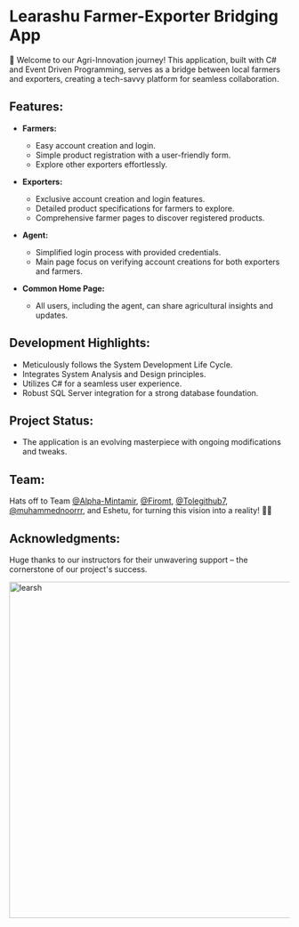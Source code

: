 # Learashu Farmer-Exporter Bridging App

🌱 Welcome to our Agri-Innovation journey! This application, built with C# and Event Driven Programming, serves as a bridge between local farmers and exporters, creating a tech-savvy platform for seamless collaboration.

## Features:
- **Farmers:**
  - Easy account creation and login.
  - Simple product registration with a user-friendly form.
  - Explore other exporters effortlessly.

- **Exporters:**
  - Exclusive account creation and login features.
  - Detailed product specifications for farmers to explore.
  - Comprehensive farmer pages to discover registered products.

- **Agent:**
  - Simplified login process with provided credentials.
  - Main page focus on verifying account creations for both exporters and farmers.

- **Common Home Page:**
  - All users, including the agent, can share agricultural insights and updates.

## Development Highlights:
- Meticulously follows the System Development Life Cycle.
- Integrates System Analysis and Design principles.
- Utilizes C# for a seamless user experience.
- Robust SQL Server integration for a strong database foundation.

## Project Status:
- The application is an evolving masterpiece with ongoing modifications and tweaks.

## Team:
Hats off to Team [@Alpha-Mintamir](https://github.com/Alpha-Mintamir), [@Firomt](https://github.com/Firomt), [@Tolegithub7](https://github.com/Tolegithub7), [@muhammednoorrr](https://github.com/muhammednoorrr), and Eshetu, for turning this vision into a reality! 👏👏


## Acknowledgments:
Huge thanks to our instructors for their unwavering support – the cornerstone of our project's success.


<img width="605" alt="learsh" src="https://github.com/duresaguye/LEARASHU/assets/129600771/d14f52a8-afb1-4311-97cf-2b3ecca56f82">
